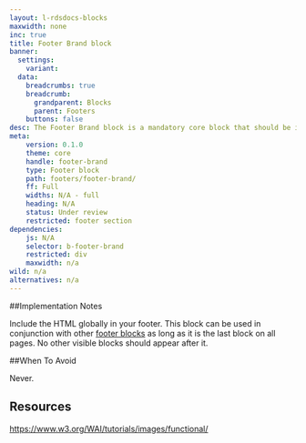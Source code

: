 ```yaml
---
layout: l-rdsdocs-blocks
maxwidth: none
inc: true
title: Footer Brand block
banner:
  settings:
    variant: 
  data:
    breadcrumbs: true
    breadcrumb:
      grandparent: Blocks
      parent: Footers
    buttons: false
desc: The Footer Brand block is a mandatory core block that should be included in the footer section of all pages and views within your Carleton app. This block contains the Carleton logo, which acts as navigation to the university's homepage and is important to conveying trust and our brand. It also holds key legal links to our copyright, accessibility and privacy policies.
meta:
    version: 0.1.0
    theme: core
    handle: footer-brand
    type: Footer block
    path: footers/footer-brand/
    ff: Full
    widths: N/A - full
    heading: N/A
    status: Under review
    restricted: footer section
dependencies:
    js: N/A
    selector: b-footer-brand
    restricted: div
    maxwidth: n/a
wild: n/a
alternatives: n/a
---
```


##Implementation Notes

Include the HTML globally in your footer. This block can be used in conjunction with other [footer blocks](#) as long as it is the last block on all pages. No other visible blocks should appear after it. 

##When To Avoid

Never.

## Resources

https://www.w3.org/WAI/tutorials/images/functional/

